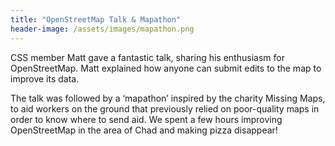 ```yaml
---
title: "OpenStreetMap Talk & Mapathon"
header-image: /assets/images/mapathon.png
---
```


CSS member Matt gave a fantastic talk, sharing his enthusiasm for OpenStreetMap. Matt explained how anyone can submit edits to the map to improve its data. 

The talk was followed by a ‘mapathon’ inspired by the charity Missing Maps, to aid workers on the ground that previously relied on poor-quality maps in order to know where to send aid. We spent a few hours improving OpenStreetMap in the area of Chad and making pizza disappear!
